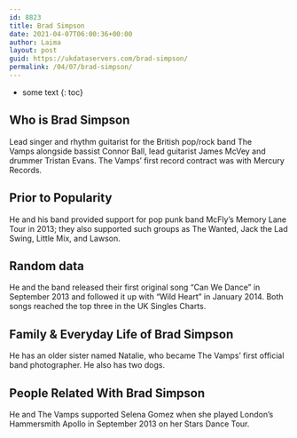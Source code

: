 ```yaml
---
id: 8823
title: Brad Simpson
date: 2021-04-07T06:00:36+00:00
author: Laima
layout: post
guid: https://ukdataservers.com/brad-simpson/
permalink: /04/07/brad-simpson/
---
```


* some text
{: toc}


## Who is Brad Simpson
                  
                  
                  
Lead singer and rhythm guitarist for the British pop/rock band The Vamps alongside bassist Connor Ball, lead guitarist James McVey and drummer Tristan Evans. The Vamps&#8217; first record contract was with Mercury Records. 
                  
              
            
              
            
                
                
                
## Prior to Popularity
                  
                  
                  
He and his band provided support for pop punk band McFly&#8217;s Memory Lane Tour in 2013; they also supported such groups as The Wanted, Jack the Lad Swing, Little Mix, and Lawson. 
                  
              
            
              
            
                
                
                
## Random data
                  
                  
                  
He and the band released their first original song &#8220;Can We Dance&#8221; in September 2013 and followed it up with &#8220;Wild Heart&#8221; in January 2014. Both songs reached the top three in the UK Singles Charts.  
                  
              
            
              
            
                
                
                
## Family & Everyday Life of Brad Simpson
                  
                  
                  
He has an older sister named Natalie, who became The Vamps&#8217; first official band photographer. He also has two dogs. 
                  
              
            
              
            
                
                
                
## People Related With Brad Simpson
                  
                  
                  
He and The Vamps supported Selena Gomez when she played London&#8217;s Hammersmith Apollo in September 2013 on her Stars Dance Tour. 
                  
              
            
              
            
                
              
            
              
              
            
            
              
            
          
          
          